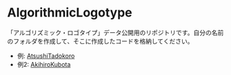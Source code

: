 # AlgorithmicLogotype

「アルゴリズミック・ロゴタイプ」データ公開用のリポジトリです。自分の名前のフォルダを作成して、そこに作成したコードを格納してください。

- 例: [AtsushiTadokoro](https://github.com/Beyond2020/AlgorithmicLogotype/tree/master/AtsushiTadokoro)
- 例2: [AkihiroKubota](https://github.com/Beyond2020/AlgorithmicLogotype/tree/master/AkihiroKubota)